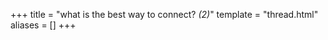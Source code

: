 +++
title = "what is the best way to connect? <em>(2)</em>"
template = "thread.html"
aliases = []
+++

